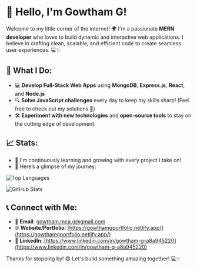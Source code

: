 # 👋 Hello, I'm Gowtham G!

Welcome to my little corner of the internet! 🌍 I'm a passionate **MERN developer** who loves to build dynamic and interactive web applications. I believe in crafting clean, scalable, and efficient code to create seamless user experiences. 💻✨

## 🚀 What I Do:
- 💻 **Develop Full-Stack Web Apps** using **MongoDB**, **Express.js**, **React**, and **Node.js**
- 🔍 **Solve JavaScript challenges** every day to keep my skills sharp! (Feel free to check out my solutions 🧠)
- 🛠️ **Experiment with new technologies** and **open-source tools** to stay on the cutting edge of development.

## 📈 Stats:
- 🌟 I'm continuously learning and growing with every project I take on!
- 🎯 Here’s a glimpse of my journey:

![Top Languages](https://github-readme-stats.vercel.app/api/top-langs/?username=gowtham-ggg&layout=compact&hide=html)

![GitHub Stats](https://github-readme-stats.vercel.app/api?username=gowtham-ggg&show_icons=true&count_private=true&hide_title=true&hide=prs)

## 📞 Connect with Me:
- 📧 **Email**: [gowtham.mca.g@gmail.com](mailto:gowtham.mca.g@gmail.com)
- 🌐 **Website/Portfolio**: [https://gowthamgportfolio.netlify.app/](https://gowthamgportfolio.netlify.app/)
- 💼 **LinkedIn**: [https://www.linkedin.com/in/gowtham-g-a8a945220](https://www.linkedin.com/in/gowtham-g-a8a945220)

Thanks for stopping by! 😄 Let's build something amazing together! 💻✨
